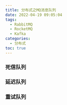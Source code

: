 ```yaml
---
title: 分布式之MQ消息队列
date: 2022-04-19 09:05:04
tags:
  - RabbitMQ
  - RocketMQ
  - Kafka
categories:
  - 分布式
toc: true
---
```


### 死信队列

### 延迟队列

### 重试队列